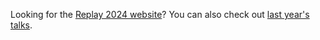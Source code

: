 Looking for the [Replay 2024 website](https://replay.temporal.io/2024)? You can also check out [last year's talks](https://temporal.io/replay-2023/videos).
